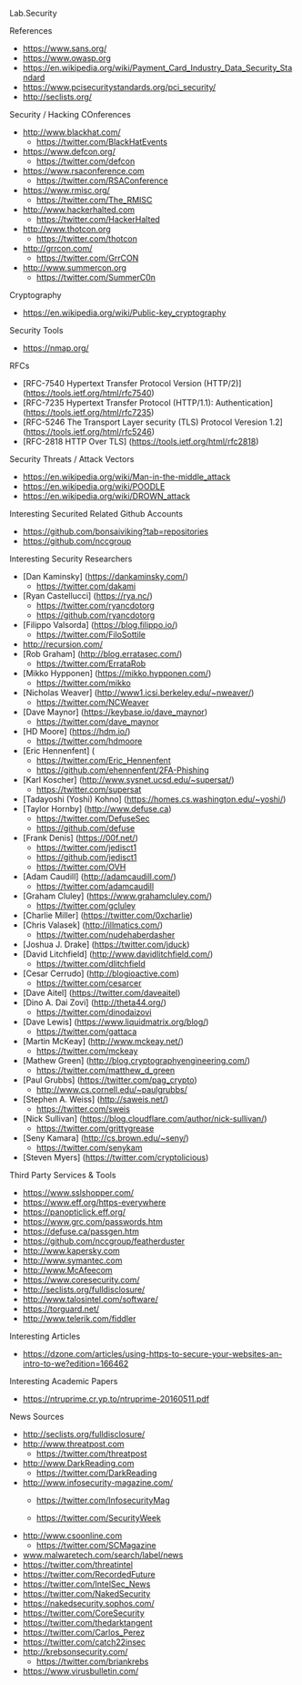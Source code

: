 Lab.Security

References
* https://www.sans.org/
* https://www.owasp.org 
* https://en.wikipedia.org/wiki/Payment_Card_Industry_Data_Security_Standard
* https://www.pcisecuritystandards.org/pci_security/ 
* http://seclists.org/

Security / Hacking COnferences
* http://www.blackhat.com/
  * https://twitter.com/BlackHatEvents
* https://www.defcon.org/
  * https://twitter.com/defcon
* https://www.rsaconference.com
  * https://twitter.com/RSAConference
* https://www.rmisc.org/
  * https://twitter.com/The_RMISC
* http://www.hackerhalted.com
  * https://twitter.com/HackerHalted
* http://www.thotcon.org
  * https://twitter.com/thotcon
* http://grrcon.com/
  * https://twitter.com/GrrCON
* http://www.summercon.org
  * https://twitter.com/SummerC0n

Cryptography
* https://en.wikipedia.org/wiki/Public-key_cryptography


Security Tools
* https://nmap.org/


RFCs
* [RFC-7540 Hypertext Transfer Protocol Version (HTTP/2)] (https://tools.ietf.org/html/rfc7540)
* [RFC-7235 Hypertext Transfer Protocol (HTTP/1.1): Authentication] (https://tools.ietf.org/html/rfc7235)
* [RFC-5246 The Transport Layer security (TLS) Protocol Veresion 1.2] (https://tools.ietf.org/html/rfc5246)
* [RFC-2818 HTTP Over TLS] (https://tools.ietf.org/html/rfc2818)


Security Threats / Attack Vectors
* https://en.wikipedia.org/wiki/Man-in-the-middle_attack
* https://en.wikipedia.org/wiki/POODLE
* https://en.wikipedia.org/wiki/DROWN_attack


Interesting Securited Related Github Accounts
* https://github.com/bonsaiviking?tab=repositories
* https://github.com/nccgroup


Interesting Security Researchers
* [Dan Kaminsky] (https://dankaminsky.com/)
  * https://twitter.com/dakami
* [Ryan Castellucci] (https://rya.nc/)
  * https://twitter.com/ryancdotorg
  * https://github.com/ryancdotorg
* [Filippo Valsorda] (https://blog.filippo.io/)
  * https://twitter.com/FiloSottile
* http://recursion.com/
* [Rob Graham] (http://blog.erratasec.com/)
  * https://twitter.com/ErrataRob
* [Mikko Hypponen] (https://mikko.hypponen.com/)
  * https://twitter.com/mikko
* [Nicholas Weaver] (http://www1.icsi.berkeley.edu/~nweaver/)
  * https://twitter.com/NCWeaver
* [Dave Maynor] (https://keybase.io/dave_maynor)
  * https://twitter.com/dave_maynor
* [HD Moore] (https://hdm.io/)
  * https://twitter.com/hdmoore
* [Eric Hennenfent] (
  * https://twitter.com/Eric_Hennenfent
  * https://github.com/ehennenfent/2FA-Phishing
* [Karl Koscher] (http://www.sysnet.ucsd.edu/~supersat/)
  * https://twitter.com/supersat 
* [Tadayoshi (Yoshi) Kohno] (https://homes.cs.washington.edu/~yoshi/)
* [Taylor Hornby] (http://www.defuse.ca)
  * https://twitter.com/DefuseSec
  * https://github.com/defuse
* [Frank Denis] (https://00f.net/)
  * https://twitter.com/jedisct1
  * https://github.com/jedisct1
  * https://twitter.com/OVH
* [Adam Caudill] (http://adamcaudill.com/)
  * https://twitter.com/adamcaudill
* [Graham Cluley] (https://www.grahamcluley.com/)
  * https://twitter.com/gcluley
* [Charlie Miller] (https://twitter.com/0xcharlie)
* [Chris Valasek] (http://illmatics.com/)
  * https://twitter.com/nudehaberdasher
* [Joshua J. Drake] (https://twitter.com/jduck)
* [David Litchfield] (http://www.davidlitchfield.com/)
  * https://twitter.com/dlitchfield
* [Cesar Cerrudo] (http://blogioactive.com)
  * https://twitter.com/cesarcer
* [Dave Aitel] (https://twitter.com/daveaitel)
* [Dino A. Dai Zovi] (http://theta44.org/)
  * https://twitter.com/dinodaizovi
* [Dave Lewis] (https://www.liquidmatrix.org/blog/)
  * https://twitter.com/gattaca
* [Martin McKeay] (http://www.mckeay.net/)
  * https://twitter.com/mckeay
* [Mathew Green] (http://blog.cryptographyengineering.com/)
  * https://twitter.com/matthew_d_green
* [Paul Grubbs] (https://twitter.com/pag_crypto)
  * http://www.cs.cornell.edu/~paulgrubbs/ 
* [Stephen A. Weiss] (http://saweis.net/)
  * https://twitter.com/sweis
* [Nick Sullivan] (https://blog.cloudflare.com/author/nick-sullivan/)
  * https://twitter.com/grittygrease
* [Seny Kamara] (http://cs.brown.edu/~seny/)
  * https://twitter.com/senykam
* [Steven Myers] (https://twitter.com/cryptolicious)


Third Party Services & Tools
* https://www.sslshopper.com/
* https://www.eff.org/https-everywhere
* https://panopticlick.eff.org/
* https://www.grc.com/passwords.htm
* https://defuse.ca/passgen.htm
* https://github.com/nccgroup/featherduster
* http://www.kapersky.com
* http://www.symantec.com
* http://www.McAfeecom
* https://www.coresecurity.com/
* http://seclists.org/fulldisclosure/
* http://www.talosintel.com/software/
* https://torguard.net/
* http://www.telerik.com/fiddler


Interesting Articles
* https://dzone.com/articles/using-https-to-secure-your-websites-an-intro-to-we?edition=166462


Interesting Academic Papers
* https://ntruprime.cr.yp.to/ntruprime-20160511.pdf


News Sources
* http://seclists.org/fulldisclosure/
* http://www.threatpost.com
  * https://twitter.com/threatpost
* http://www.DarkReading.com
  * https://twitter.com/DarkReading
* http://www.infosecurity-magazine.com/
  * https://twitter.com/InfosecurityMag

  * https://twitter.com/SecurityWeek
* http://www.csoonline.com
  * https://twitter.com/SCMagazine
* www.malwaretech.com/search/label/news
* https://twitter.com/threatintel
* https://twitter.com/RecordedFuture
* https://twitter.com/IntelSec_News
* https://twitter.com/NakedSecurity
* https://nakedsecurity.sophos.com/
* https://twitter.com/CoreSecurity
* https://twitter.com/thedarktangent
* https://twitter.com/Carlos_Perez
* https://twitter.com/catch22insec
* http://krebsonsecurity.com/
  * https://twitter.com/briankrebs
* https://www.virusbulletin.com/
